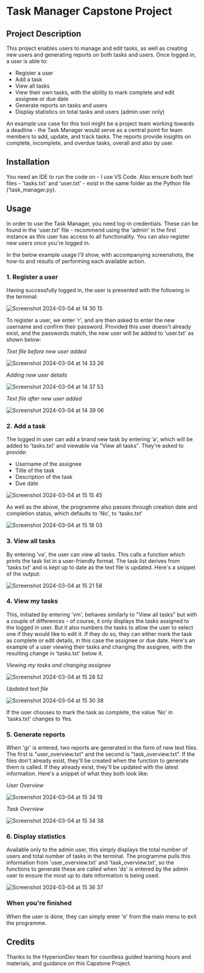 # Task Manager Capstone Project
## Project Description
This project enables users to manage and edit tasks, as well as creating new users and generating reports on both tasks and users. Once logged in, a user is able to:
- Register a user
- Add a task
- View all tasks
- View their own tasks, with the ability to mark complete and edit assignee or due date
- Generate reports on tasks and users
- Display statistics on total tasks and users (admin user only)

An example use case for this tool might be a project team working towards a deadline - the Task Manager would serve as a central point for team members to add, update, and track tasks. The reports provide insights on complete, incomplete, and overdue tasks, overall and also by user.

## Installation
You need an IDE to run the code on - I use VS Code. Also ensure both text files - 'tasks.txt' and 'user.txt' - exist in the same folder as the Python file ('task_manager.py).

## Usage
In order to use the Task Manager, you need log-in credentials. These can be found in the 'user.txt' file - recommend using the 'admin' in the first instance as this user has access to all functionality. You can also register new users once you're logged in.

In the below example usage I'll show, with accompanying screenshots, the how-to and results of performing each available action.
### 1. Register a user

Having successfully logged in, the user is presented with the following in the terminal:

![Screenshot 2024-03-04 at 14 30 15](https://github.com/JoeBurrows95/finalCapstone/assets/153125852/790e724e-9df1-4779-a197-ae6e0c388dfa)

To register a user, we enter 'r', and are then asked to enter the new username and confirm their password. Provided this user doesn't already exist, and the passwords match, the new user will be added to 'user.txt' as shown below:

_Text file before new user added_

![Screenshot 2024-03-04 at 14 33 26](https://github.com/JoeBurrows95/finalCapstone/assets/153125852/b526a4e3-c261-4268-a753-b4457c1b0af9)

_Adding new user details_

![Screenshot 2024-03-04 at 14 37 53](https://github.com/JoeBurrows95/finalCapstone/assets/153125852/31c76ebe-2918-4a80-8e65-3133a5030fcd)

_Text file after new user added_

![Screenshot 2024-03-04 at 14 39 06](https://github.com/JoeBurrows95/finalCapstone/assets/153125852/9de4b3fd-4357-454e-ada1-affdb3d65011)

### 2. Add a task

The logged in user can add a brand new task by entering 'a', which will be added to 'tasks.txt' and viewable via "View all tasks". They're asked to provide:
- Username of the assignee
- Title of the task
- Description of the task
- Due date

![Screenshot 2024-03-04 at 15 15 45](https://github.com/JoeBurrows95/finalCapstone/assets/153125852/c6bf6723-8b9b-478f-93dd-8b4fcc006cb1)

As well as the above, the programme also passes through creation date and completion status, which defaults to 'No', to 'tasks.txt'

![Screenshot 2024-03-04 at 15 18 03](https://github.com/JoeBurrows95/finalCapstone/assets/153125852/84181b02-6293-4b9c-b873-85b437d3262d)


### 3. View all tasks

By entering 'va', the user can view all tasks. This calls a function which prints the task list in a user-friendly format. The task list derives from 'tasks.txt' and is kept up to date as the text file is updated. Here's a snippet of the output:

![Screenshot 2024-03-04 at 15 21 58](https://github.com/JoeBurrows95/finalCapstone/assets/153125852/02079fdf-aa60-4815-9278-cd4d70c77802)


### 4. View my tasks

This, initiated by entering 'vm', behaves similarly to "View all tasks" but with a couple of differences - of course, it only displays the tasks assigned to the logged in user. But it also numbers the tasks to allow the user to select one if they would like to edit it. If they do so, they can either mark the task as complete or edit details, in this case the assignee or due date. Here's an example of a user viewing their tasks and changing the assignee, with the resulting change in 'tasks.txt' below it.

_Viewing my tasks and changing assignee_

![Screenshot 2024-03-04 at 15 28 52](https://github.com/JoeBurrows95/finalCapstone/assets/153125852/794a3234-37ef-4b13-8023-2a9092c5bd0d)

_Updated text file_

![Screenshot 2024-03-04 at 15 30 38](https://github.com/JoeBurrows95/finalCapstone/assets/153125852/5a4a4970-dc7e-4230-babb-065a00166a66)

If the user chooses to mark the task as complete, the value 'No' in 'tasks.txt' changes to Yes.

### 5. Generate reports

When 'gr' is entered, two reports are generated in the form of new text files. The first is "user_overview.txt" and the second is "task_overview.txt". If the files don't already exist, they'll be created when the function to generate them is called. If they already exist, they'll be updated with the latest information. Here's a snippet of what they both look like:

_User Overview_

![Screenshot 2024-03-04 at 15 34 19](https://github.com/JoeBurrows95/finalCapstone/assets/153125852/80937ba8-5337-4292-91ad-2ee0f326dde5)

_Task Overview_

![Screenshot 2024-03-04 at 15 34 38](https://github.com/JoeBurrows95/finalCapstone/assets/153125852/1762523f-fb07-4f55-9f7e-840d4a337453)


### 6. Display statistics

Available only to the admin user, this simply displays the total number of users and total number of tasks in the terminal. The programme pulls this information from 'user_overview.txt' and 'task_overview.txt', so the functions to generate these are called when 'ds' is entered by the admin user to ensure the most up to date information is being used.

![Screenshot 2024-03-04 at 15 36 37](https://github.com/JoeBurrows95/finalCapstone/assets/153125852/a3d5eee5-791e-4e1c-9451-fd3ea5b5cd36)

### When you're finished

When the user is done, they can simply enter 'e' from the main menu to exit the programme.

## Credits
Thanks to the HyperionDev team for countless guided learning hours and materials, and guidance on this Capstone Project.
